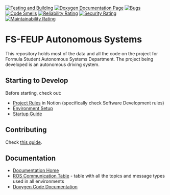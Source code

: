 [![Testing and Building](https://github.com/fs-feup/autonomous-systems/actions/workflows/build.yml/badge.svg)](https://github.com/fs-feup/autonomous-systems/actions/workflows/build.yml)
[![Doxygen Documentation Page](https://github.com/fs-feup/autonomous-systems/actions/workflows/doxygen.yml/badge.svg)](https://github.com/fs-feup/autonomous-systems/actions/workflows/doxygen.yml)
[![Bugs](https://sonarcloud.io/api/project_badges/measure?project=fs-feup_autonomous-systems&metric=bugs)](https://sonarcloud.io/summary/new_code?id=fs-feup_autonomous-systems)
[![Code Smells](https://sonarcloud.io/api/project_badges/measure?project=fs-feup_autonomous-systems&metric=code_smells)](https://sonarcloud.io/summary/new_code?id=fs-feup_autonomous-systems)
[![Reliability Rating](https://sonarcloud.io/api/project_badges/measure?project=fs-feup_autonomous-systems&metric=reliability_rating)](https://sonarcloud.io/summary/new_code?id=fs-feup_autonomous-systems)
[![Security Rating](https://sonarcloud.io/api/project_badges/measure?project=fs-feup_autonomous-systems&metric=security_rating)](https://sonarcloud.io/summary/new_code?id=fs-feup_autonomous-systems)
[![Maintainability Rating](https://sonarcloud.io/api/project_badges/measure?project=fs-feup_autonomous-systems&metric=sqale_rating)](https://sonarcloud.io/summary/new_code?id=fs-feup_autonomous-systems)

# FS-FEUP Autonomous Systems

This repository holds most of the data and all the code on the project for Formula Student Autonomous Systems Department. The project being developed is an autonomous driving system.

## Starting to Develop

Before starting, check out:
- [Project Rules](https://www.notion.so/FS-FEUP-HUB-6873ab8de3b44fad990d264023fbce8b?pvs=4) in Notion (specifically check Software Development rules)
- [Environment Setup](./docs/environment_setup.md)
- [Startup Guide](https://github.com/fs-feup/tutorials/blob/main/tutorials/startup_guide_as.md)

## Contributing
Check [this guide](./CONTRIBUTING.md).

## Documentation
- [Documentation Home](./docs)
- [ROS Communication Table](./docs/ros-tables.md) - table with all the topics and message types used in all environments
- [Doxygen Code Documentation](https://fs-feup.github.io/autonomous-systems/)
